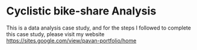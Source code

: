 # Cyclistic bike-share Analysis
This is a data analysis case study, and for the steps I followed to complete this case study, please visit my website https://sites.google.com/view/pavan-portfolio/home
